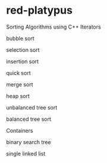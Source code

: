 # red-platypus
Sorting Algorithms using C++ Iterators

bubble sort

selection sort

insertion sort

quick sort

merge sort

heap sort

unbalanced tree sort

balanced tree sort

Containers

binary search tree

single linked list

